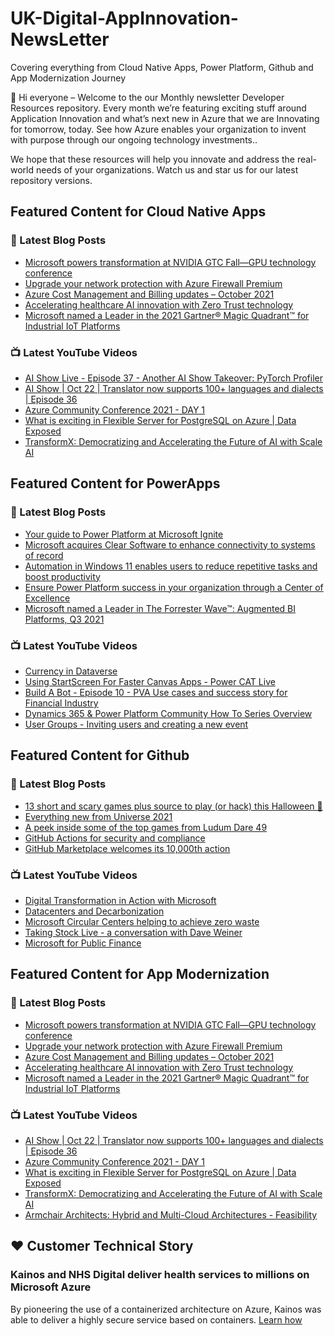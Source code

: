 # UK-Digital-AppInnovation-NewsLetter

Covering everything from Cloud Native Apps, Power Platform, Github and App Modernization Journey

👋 Hi everyone – Welcome to the our Monthly newsletter Developer Resources repository. Every month we’re featuring exciting stuff around Application Innovation and what’s next new in Azure that we are Innovating for tomorrow, today. See how Azure enables your organization to invent with purpose through our ongoing technology investments..


We hope that these resources will help you innovate and address the real-world needs of your organizations. Watch us and star us for our latest repository versions.

## Featured Content for Cloud Native Apps


### 📝 Latest Blog Posts

    
<!-- BLOGCNA:START -->
- [Microsoft powers transformation at NVIDIA GTC Fall—GPU technology conference](https://azure.microsoft.com/blog/microsoft-powers-transformation-at-nvidia-gtc-fall-gpu-technology-conference/)
- [Upgrade your network protection with Azure Firewall Premium](https://azure.microsoft.com/blog/upgrade-your-network-protection-with-azure-firewall-premium/)
- [Azure Cost Management and Billing updates – October 2021](https://azure.microsoft.com/blog/azure-cost-management-and-billing-updates-october-2021/)
- [Accelerating healthcare AI innovation with Zero Trust technology](https://azure.microsoft.com/blog/accelerating-healthcare-ai-innovation-with-zero-trust-technology/)
- [Microsoft named a Leader in the 2021 Gartner® Magic Quadrant™ for Industrial IoT Platforms](https://azure.microsoft.com/blog/microsoft-named-a-leader-in-the-2021-gartner-magic-quadrant-for-industrial-iot-platforms/)
<!-- BLOGCNA:END -->

### 📺 Latest YouTube Videos

 
<!-- YOUTUBECNA:START -->
- [AI Show Live - Episode 37 - Another AI Show Takeover: PyTorch Profiler](https://www.youtube.com/watch?v=65V1RJMWNKU)
- [AI Show | Oct 22 | Translator now supports 100+ languages and dialects | Episode 36](https://www.youtube.com/watch?v=LdDK5SoUsHE)
- [Azure Community Conference 2021 - DAY 1](https://www.youtube.com/watch?v=QL43Fy5oqz8)
- [What is exciting in Flexible Server for PostgreSQL on Azure | Data Exposed](https://www.youtube.com/watch?v=damXLEH0VTQ)
- [TransformX: Democratizing and Accelerating the Future of AI with Scale AI](https://www.youtube.com/watch?v=KwWi80_LiMI)
<!-- YOUTUBECNA:END -->

##  Featured Content for PowerApps
### 📝 Latest Blog Posts
<!-- BLOGPOWER:START -->
- [Your guide to Power Platform at Microsoft Ignite](https://cloudblogs.microsoft.com/powerplatform/2021/10/26/your-guide-to-power-platform-at-microsoft-ignite/)
- [Microsoft acquires Clear Software to enhance connectivity to systems of record](https://cloudblogs.microsoft.com/powerplatform/2021/10/22/microsoft-acquires-clear-software-to-enhance-connectivity-to-systems-of-record/)
- [Automation in Windows 11 enables users to reduce repetitive tasks and boost productivity](https://cloudblogs.microsoft.com/powerplatform/2021/10/04/automation-in-windows-11-enables-users-to-reduce-repetitive-tasks-and-boost-productivity/)
- [Ensure Power Platform success in your organization through a Center of Excellence](https://cloudblogs.microsoft.com/powerplatform/2021/09/20/ensure-power-platform-success-in-your-organization-through-a-center-of-excellence/)
- [Microsoft named a Leader in The Forrester Wave™: Augmented BI Platforms, Q3 2021](https://powerbi.microsoft.com/en-us/blog/microsoft-named-a-leader-in-the-forrester-wave-augmented-bi-platforms-q3-2021/)
<!-- BLOGPOWER:END -->
 ### 📺 Latest YouTube Videos
    
<!-- YOUTUBEPOWER:START -->
- [Currency in Dataverse](https://www.youtube.com/watch?v=YVGlIPgM6es)
- [Using StartScreen For Faster Canvas Apps - Power CAT Live](https://www.youtube.com/watch?v=xaAmghu7qLU)
- [Build A Bot  - Episode 10 - PVA Use cases and success story for Financial Industry](https://www.youtube.com/watch?v=SrjTELbSzAY)
- [Dynamics 365 & Power Platform Community How To Series Overview](https://www.youtube.com/watch?v=YFu21EQuBVw)
- [User Groups - Inviting users and creating a new event](https://www.youtube.com/watch?v=atl2j8gIFHI)
<!-- YOUTUBEPOWER:END -->

##  Featured Content for Github
### 📝 Latest Blog Posts
<!-- BLOGGITHUB:START -->
- [13 short and scary games plus source to play (or hack) this Halloween 🎃](https://github.blog/2021-10-29-thirteen-short-and-scary-games-plus-source-to-play-or-hack-this-halloween/)
- [Everything new from Universe 2021](https://github.blog/2021-10-27-everything-new-from-universe-2021/)
- [A peek inside some of the top games from Ludum Dare 49](https://github.blog/2021-10-25-a-peek-inside-some-of-the-top-games-from-ludum-dare-49/)
- [GitHub Actions for security and compliance](https://github.blog/2021-10-22-github-actions-for-security-compliance/)
- [GitHub Marketplace welcomes its 10,000th action](https://github.blog/2021-10-21-github-marketplace-welcomes-its-10000th-action/)
<!-- BLOGGITHUB:END -->
### 📺 Latest YouTube Videos
<!-- YOUTUBEGITHUB:START -->
- [Digital Transformation in Action with Microsoft](https://www.youtube.com/watch?v=Wrqpo54X3uM)
- [Datacenters and Decarbonization](https://www.youtube.com/watch?v=vmPUsqRTJa8)
- [Microsoft Circular Centers helping to achieve zero waste](https://www.youtube.com/watch?v=3tRB7Qskw_Q)
- [Taking Stock Live - a conversation with Dave Weiner](https://www.youtube.com/watch?v=NcHHXuPMt88)
- [Microsoft for Public Finance](https://www.youtube.com/watch?v=VsRoKmFrjGo)
<!-- YOUTUBEGITHUB:END -->
##  Featured Content for App Modernization
### 📝 Latest Blog Posts
<!-- BLOGAPPMOD:START -->
- [Microsoft powers transformation at NVIDIA GTC Fall—GPU technology conference](https://azure.microsoft.com/blog/microsoft-powers-transformation-at-nvidia-gtc-fall-gpu-technology-conference/)
- [Upgrade your network protection with Azure Firewall Premium](https://azure.microsoft.com/blog/upgrade-your-network-protection-with-azure-firewall-premium/)
- [Azure Cost Management and Billing updates – October 2021](https://azure.microsoft.com/blog/azure-cost-management-and-billing-updates-october-2021/)
- [Accelerating healthcare AI innovation with Zero Trust technology](https://azure.microsoft.com/blog/accelerating-healthcare-ai-innovation-with-zero-trust-technology/)
- [Microsoft named a Leader in the 2021 Gartner® Magic Quadrant™ for Industrial IoT Platforms](https://azure.microsoft.com/blog/microsoft-named-a-leader-in-the-2021-gartner-magic-quadrant-for-industrial-iot-platforms/)
<!-- BLOGAPPMOD:END -->
### 📺 Latest YouTube Videos
<!-- YOUTUBEAPPMOD:START -->
- [AI Show | Oct 22 | Translator now supports 100+ languages and dialects | Episode 36](https://www.youtube.com/watch?v=LdDK5SoUsHE)
- [Azure Community Conference 2021 - DAY 1](https://www.youtube.com/watch?v=QL43Fy5oqz8)
- [What is exciting in Flexible Server for PostgreSQL on Azure | Data Exposed](https://www.youtube.com/watch?v=damXLEH0VTQ)
- [TransformX: Democratizing and Accelerating the Future of AI with Scale AI](https://www.youtube.com/watch?v=KwWi80_LiMI)
- [Armchair Architects: Hybrid and Multi-Cloud Architectures - Feasibility](https://www.youtube.com/watch?v=5hGrKOtnosA)
<!-- YOUTUBEAPPMOD:END -->


## ♥️ Customer Technical Story 

### Kainos and NHS Digital deliver health services to millions on Microsoft Azure

By pioneering the use of a containerized architecture on Azure, Kainos was able to deliver a highly secure service based on containers. [Learn how](https://customers.microsoft.com/en-us/story/1368348549535774520-kainos-and-nhs-digital-deliver-health-services-to-millions-on-microsoft-azure)

